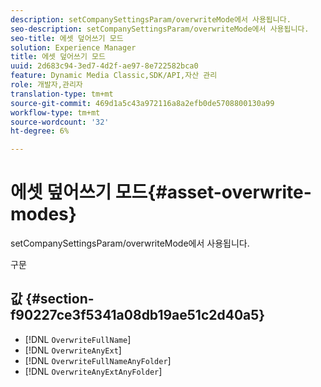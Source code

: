 ```yaml
---
description: setCompanySettingsParam/overwriteMode에서 사용됩니다.
seo-description: setCompanySettingsParam/overwriteMode에서 사용됩니다.
seo-title: 에셋 덮어쓰기 모드
solution: Experience Manager
title: 에셋 덮어쓰기 모드
uuid: 2d683c94-3ed7-4d2f-ae97-8e722582bca0
feature: Dynamic Media Classic,SDK/API,자산 관리
role: 개발자,관리자
translation-type: tm+mt
source-git-commit: 469d1a5c43a972116a8a2efb0de5708800130a99
workflow-type: tm+mt
source-wordcount: '32'
ht-degree: 6%

---
```



# 에셋 덮어쓰기 모드{#asset-overwrite-modes}

setCompanySettingsParam/overwriteMode에서 사용됩니다.

구문

## 값 {#section-f90227ce3f5341a08db19ae51c2d40a5}

* [!DNL `OverwriteFullName`]
* [!DNL `OverwriteAnyExt`]
* [!DNL `OverwriteFullNameAnyFolder`]
* [!DNL `OverwriteAnyExtAnyFolder`]

